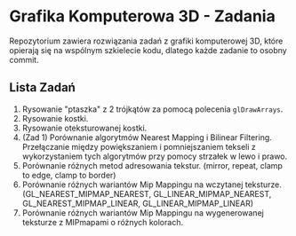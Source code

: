 # Grafika Komputerowa 3D - Zadania

Repozytorium zawiera rozwiązania zadań z grafiki komputerowej 3D, które opierają się na wspólnym szkielecie kodu, dlatego każde zadanie to osobny commit.

## Lista Zadań
1. Rysowanie "ptaszka" z 2 trójkątów za pomocą polecenia ```glDrawArrays```.
2. Rysowanie kostki.
3. Rysowanie oteksturowanej kostki.
4. (Zad 1) Porównanie algorytmów Nearest Mapping i Bilinear Filtering. Przełączanie między powiększaniem i pomniejszaniem tekseli z wykorzystaniem tych algorytmów przy pomocy strzałek w lewo i prawo.
5. Porównanie różnych metod adresowania tekstur. (mirror, repeat, clamp to edge, clamp to border)
6. Porównanie różnych wariantów Mip Mappingu na wczytanej teksturze. (GL_NEAREST_MIPMAP_NEAREST, GL_LINEAR_MIPMAP_NEAREST, GL_NEAREST_MIPMAP_LINEAR, GL_LINEAR_MIPMAP_LINEAR)
7. Porównanie różnych wariantów Mip Mappingu na wygenerowanej teksturze z MIPmapami o różnych kolorach.
